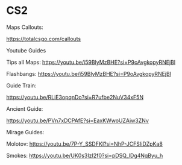 # CS2

Maps Callouts:

https://totalcsgo.com/callouts

Youtube Guides

Tips all Maps:
https://youtu.be/i59BlyMzBHE?si=P9oAvgkopyRNEjBl

Flashbangs:
https://youtu.be/i59BlyMzBHE?si=P9oAvgkopyRNEjBl

Guide Train:

https://youtu.be/RLiE3opqnDo?si=R7ufbe2NuV34xF5N

Ancient Guide:

https://youtu.be/PVn7xDCPAfE?si=EaxKWwoUZAiw3ZNv

Mirage Guides:

  Molotov:
  https://youtu.be/7P-Y_SSDFKI?si=NhP-JCFSIiDZpKa8

  Smokes:
  https://youtu.be/UK0s3IzI2f0?si=pDSQ_lDg4NqByu_h
